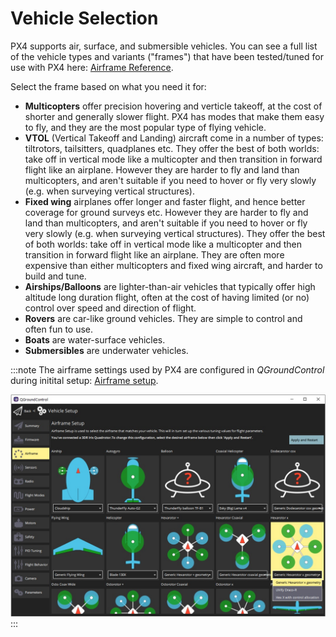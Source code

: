 # Vehicle Selection

PX4 supports air, surface, and submersible vehicles. You can see a full list of the vehicle types and variants ("frames") that have been tested/tuned for use with PX4 here: [Airframe Reference](../airframes/airframe_reference.md).

Select the frame based on what you need it for:
- **Multicopters** offer precision hovering and verticle takeoff, at the cost of shorter and generally slower flight. PX4 has modes that make them easy to fly, and they are the most popular type of flying vehicle.
- **VTOL** (Vertical Takeoff and Landing) aircraft come in a number of types: tiltrotors, tailsitters, quadplanes etc. They offer the best of both worlds: take off in vertical mode like a multicopter and then transition in forward flight like an airplane. However they are harder to fly and land than multicopters, and aren't suitable if you need to hover or fly very slowly (e.g. when surveying vertical structures).
- **Fixed wing** airplanes offer longer and faster flight, and hence better coverage for ground surveys etc. However they are harder to fly and land than multicopters, and aren't suitable if you need to hover or fly very slowly (e.g. when surveying vertical structures). They offer the best of both worlds: take off in vertical mode like a multicopter and then transition in forward flight like an airplane. They are often more expensive than either multicopters and fixed wing aircraft, and harder to build and tune.
- **Airships/Balloons** are lighter-than-air vehicles that typically offer high altitude long duration flight, often at the cost of having limited (or no) control over speed and direction of flight.
- **Rovers** are car-like ground vehicles. They are simple to control and often fun to use.
- **Boats** are water-surface vehicles.
- **Submersibles** are underwater vehicles.

:::note
The airframe settings used by PX4 are configured in *QGroundControl* during initital setup: [Airframe setup](../config/airframe.md).

![Frame Selection](../../assets/qgc/setup/airframe/airframe_px4.jpg) :::
